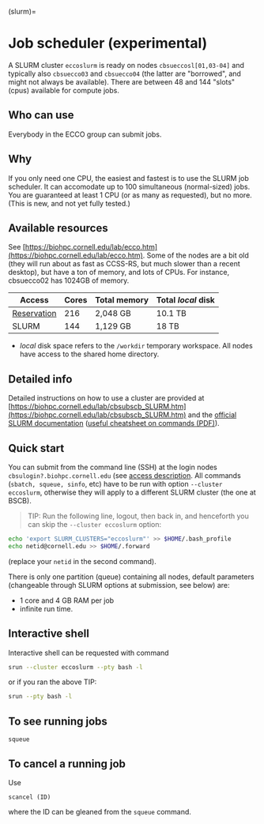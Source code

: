 
(slurm)=
# Job scheduler (experimental)

A SLURM cluster `eccoslurm` is ready on nodes `cbsueccosl[01,03-04]` and typically also `cbsuecco03` and `cbsuecco04` (the latter are "borrowed", and might not always be available). There are between 48 and 144 "slots" (cpus) available for compute jobs.

## Who can use

Everybody in the ECCO group can submit jobs.

## Why


If you only need one CPU, the easiest and fastest is to use the SLURM job scheduler. It can accomodate up to 100 simultaneous (normal-sized) jobs. You are guaranteed at least 1 CPU (or as many as requested), but no more. (This is new, and not yet fully tested.)

## Available resources

See [https://biohpc.cornell.edu/lab/ecco.htm](https://biohpc.cornell.edu/lab/ecco.htm). 
Some of the nodes are a bit old (they will run about as fast as CCSS-RS, but much slower than a recent desktop), but have a ton of memory, and lots of CPUs. For instance, cbsuecco02 has 1024GB of memory. 

| Access | Cores | Total memory | Total *local* disk | 
|--------|-------|--------------|--------------------|
| [Reservation](https://biohpc.cornell.edu/lab/labres.aspx) | 216 | 2,048 GB | 10.1 TB |
| SLURM | 144 | 1,129 GB | 18 TB |

- *local* disk space refers to the `/workdir` temporary workspace. All nodes have access to the shared home directory.

## Detailed info

Detailed instructions on how to use a cluster are provided at [https://biohpc.cornell.edu/lab/cbsubscb_SLURM.htm](https://biohpc.cornell.edu/lab/cbsubscb_SLURM.htm) and the [official SLURM documentation](https://slurm.schedmd.com/documentation.html) ([useful cheatsheet on commands (PDF)](https://slurm.schedmd.com/pdfs/summary.pdf)).

## Quick start

You can submit from the command line (SSH) at the login nodes `cbsulogin?.biohpc.cornell.edu` (see [access description](https://biohpc.cornell.edu/lab/userguide.aspx?a=access#A3). All commands (`sbatch, squeue, sinfo`, etc) have to be run with option `--cluster eccoslurm`, otherwise they will apply to a different SLURM cluster (the one at BSCB).

> TIP: Run the following line, logout, then back in, and henceforth you can skip the `--cluster eccoslurm` option:
 
```bash
echo 'export SLURM_CLUSTERS="eccoslurm"' >> $HOME/.bash_profile
echo netid@cornell.edu >> $HOME/.forward
``` 

(replace your `netid` in the second command).

There is only one partition (queue) containing all nodes, default parameters (changeable through SLURM options at submission, see below) are:

- 1 core and 4 GB RAM per job 
- infinite run time. 

## Interactive shell

Interactive shell can be requested  with command 

```bash
srun --cluster eccoslurm --pty bash -l
```

or if you ran the above TIP:

```bash
srun --pty bash -l
```


## To see running jobs

```
squeue
```

## To cancel a running job

Use

```
scancel (ID)
```

where the ID can be gleaned from the `squeue` command.
